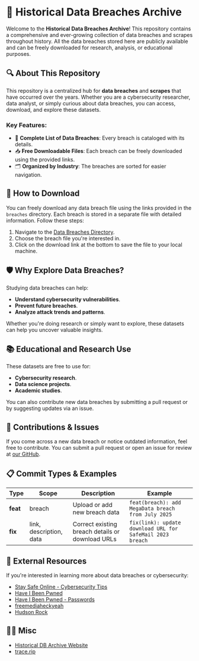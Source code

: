 # 📂 Historical Data Breaches Archive

Welcome to the **Historical Data Breaches Archive**! This repository contains a comprehensive and ever-growing collection of data breaches and scrapes throughout history. All the data breaches stored here are publicly available and can be freely downloaded for research, analysis, or educational purposes.

## 🔍 About This Repository

This repository is a centralized hub for **data breaches** and **scrapes** that have occurred over the years. Whether you are a cybersecurity researcher, data analyst, or simply curious about data breaches, you can access, download, and explore these datasets.

### Key Features:
- 📜 **Complete List of Data Breaches**: Every breach is cataloged with its details.
- 📥 **Free Downloadable Files**: Each breach can be freely downloaded using the provided links.
- 🗂️ **Organized by Industry**: The breaches are sorted for easier navigation.

## 🚀 How to Download

You can freely download any data breach file using the links provided in the `breaches` directory. Each breach is stored in a separate file with detailed information. Follow these steps:

1. Navigate to the [Data Breaches Directory](./breaches).
2. Choose the breach file you're interested in.
3. Click on the download link at the bottom to save the file to your local machine.

## 🛡️ Why Explore Data Breaches?

Studying data breaches can help:
- **Understand cybersecurity vulnerabilities**.
- **Prevent future breaches**.
- **Analyze attack trends and patterns**.

Whether you're doing research or simply want to explore, these datasets can help you uncover valuable insights.

## 📚 Educational and Research Use

These datasets are free to use for:
- **Cybersecurity research**.
- **Data science projects**.
- **Academic studies**.
  
You can also contribute new data breaches by submitting a pull request or by suggesting updates via an issue.

## 🔧 Contributions & Issues

If you come across a new data breach or notice outdated information, feel free to contribute. You can submit a pull request or open an issue for review at [our GitHub](https://github.com/YoureIronic/Historical-Data-Breaches-Archive).

## 📋 Commit Types & Examples

| Type     | Scope                | Description                                     | Example                                                        |
| -------- | -------------------- | ----------------------------------------------- | -------------------------------------------------------------- |
| **feat** | breach               | Upload or add new breach data                   | `feat(breach): add MegaData breach from July 2025`             |
| **fix**  | link, description, data    | Correct existing breach details or download URLs | `fix(link): update download URL for SafeMail 2023 breach`      |

## 🔗 External Resources

If you're interested in learning more about data breaches or cybersecurity:
- [Stay Safe Online - Cybersecurity Tips](https://staysafeonline.org)
- [Have I Been Pwned](https://haveibeenpwned.com)
- [Have I Been Pwned - Passwords](https://haveibeenpwned.com/Passwords)
- [freemediaheckyeah](https://fmhy.net)
- [Hudson Rock](https://www.hudsonrock.com/threat-intelligence-cybercrime-tools)

## 🤷‍♀️ Misc

- [Historical DB Archive Website](https://archive.trace.rip)
- [trace.rip](https://trace.rip)
